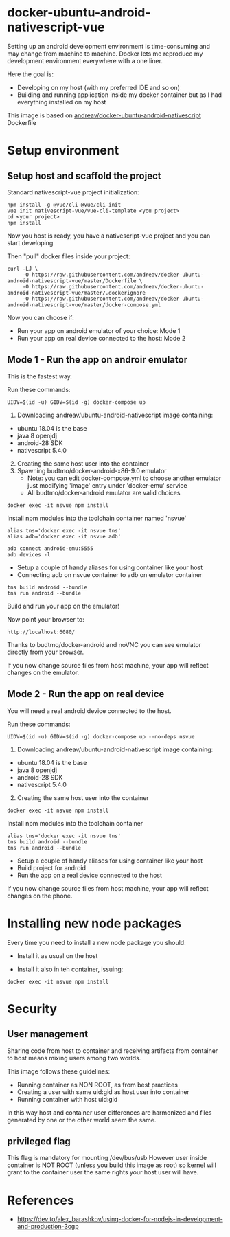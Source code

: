 # docker-ubuntu-android-nativescript-vue

Setting up an android development environment is time-consuming and may change from machine to machine.
Docker lets me reproduce my development environment everywhere with a one liner.

Here the goal is:
- Developing on my host (with my preferred IDE and so on)
- Building and running application inside my docker container but as I had everything installed on my host

This image is based on [andreav/docker-ubuntu-android-nativescript](https://github.com/andreav/docker-ubuntu-android-nativescript) Dockerfile

# Setup environment

## Setup host and scaffold the project

Standard nativescript-vue project initialization:

```
npm install -g @vue/cli @vue/cli-init
vue init nativescript-vue/vue-cli-template <you project>
cd <your project>
npm install
```

Now you host is ready, you have a nativescript-vue project and you can start developing

Then "pull" docker files inside your project:

```
curl -LJ \
     -O https://raw.githubusercontent.com/andreav/docker-ubuntu-android-nativescript-vue/master/Dockerfile \
     -O https://raw.githubusercontent.com/andreav/docker-ubuntu-android-nativescript-vue/master/.dockerignore
     -O https://raw.githubusercontent.com/andreav/docker-ubuntu-android-nativescript-vue/master/docker-compose.yml
```

Now you can choose if:

- Run your app on android emulator of your choice: Mode 1
- Run your app on real device connected to the host: Mode 2

## Mode 1 - Run the app on androir emulator

This is the fastest way.

Run these commands:

```
UIDV=$(id -u) GIDV=$(id -g) docker-compose up
```
1. Downloading andreav/ubuntu-android-nativescript image containing:
  - ubuntu 18.04 is the base
  - java 8 openjdj
  - android-28 SDK
  - nativescript 5.4.0
2. Creating the same host user into the container 
3. Spawning budtmo/docker-android-x86-9.0 emulator
   - Note: you can edit docker-compose.yml to choose another emulator just modifying 'image' entry under 'docker-emu' service
   - All budtmo/docker-android emulator are valid choices


```
docker exec -it nsvue npm install
```
Install npm modules into the toolchain container named 'nsvue'

```
alias tns='docker exec -it nsvue tns'
alias adb='docker exec -it nsvue adb'

adb connect android-emu:5555
adb devices -l
```
- Setup a couple of handy aliases for using container like your host
- Connecting adb on nsvue container to adb on emulator container

```
tns build android --bundle
tns run android --bundle
```
Build and run your app on the emulator!

Now point your browser to:

```
http://localhost:6080/
```
Thanks to budtmo/docker-android and noVNC you can see emulator directly from your browser. 


If you now change source files from host machine, your app will reflect changes on the emulator.

## Mode 2 - Run the app on real device

You will need a real android device connected to the host.

Run these commands:

```
UIDV=$(id -u) GIDV=$(id -g) docker-compose up --no-deps nsvue
```
1. Downloading andreav/ubuntu-android-nativescript image containing:
  - ubuntu 18.04 is the base
  - java 8 openjdj
  - android-28 SDK
  - nativescript 5.4.0
2. Creating the same host user into the container 


```
docker exec -it nsvue npm install
```

Install npm modules into the toolchain container


```
alias tns='docker exec -it nsvue tns'
tns build android --bundle
tns run android --bundle
```
- Setup a couple of handy aliases for using container like your host
- Build project for android
- Run the app on a real device connected to the host


If you now change source files from host machine, your app will reflect changes on the phone.


# Installing new node packages

Every time you need to install a new node package you should:

- Install it as usual on the host

- Install it also in teh container, issuing:

`docker exec -it nsvue npm install`

# Security

## User management

Sharing code from host to container and receiving artifacts from container to host means mixing users among two worlds.

This image follows these guidelines:

- Running container as NON ROOT, as from best practices
- Creating a user with same uid:gid as host user into container
- Running container with host uid:gid

In this way host and container user differences are harmonized and files generated by one or the other world seem the same.

## privileged flag

This flag is mandatory for mounting /dev/bus/usb
However user inside container is NOT ROOT (unless you build this image as root) so kernel will grant to the container user the same rights your host user will have.

# References

- https://dev.to/alex_barashkov/using-docker-for-nodejs-in-development-and-production-3cgp
